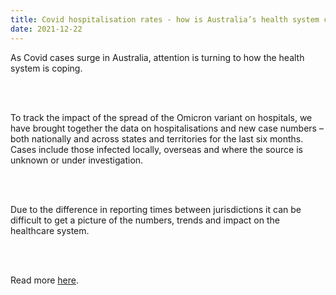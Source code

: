 ```yaml
---
title: Covid hospitalisation rates - how is Australia’s health system coping with the spread of Omicron?
date: 2021-12-22
---
```


<p>As Covid cases surge in Australia, attention is turning to how the health system is coping.</p><br><br>

<p>To track the impact of the spread of the Omicron variant on hospitals, we have brought together the data on hospitalisations and new case numbers – both nationally and across states and territories for the last six months. Cases include those infected locally, overseas and where the source is unknown or under investigation.</p><br><br>

<p>Due to the difference in reporting times between jurisdictions it can be difficult to get a picture of the numbers, trends and impact on the healthcare system.</p><br><br>

<p>Read more <a href="https://www.theguardian.com/news/datablog/2021/dec/22/covid-hospitalisation-rates-how-is-australias-health-system-coping-with-the-spread-of-omicron">here</a>.</p>
